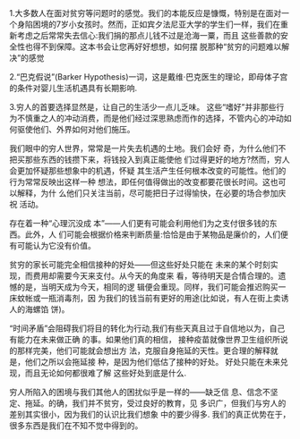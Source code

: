 1.大多数人在面对贫穷等问题时的感觉。我们的本能反应是慷慨，特别是在面对一个身陷困境的7岁小女孩时。然而，正如宾夕法尼亚大学的学生们一样，我们在重 新考虑之后常常失去信心:我们捐的那点儿钱不过是沧海一粟，而且 这些善款的安全性也得不到保障。这本书会让您再好好想想，如何摆 脱那种“贫穷的问题难以解决”的感觉

2.“巴克假说”(Barker Hypothesis)一词，这是戴维·巴克医生的理论，即母体子宫的条件对婴儿生活机遇具有长期影响.

3.穷人的首要选择显然是，让自己的生活少一点儿乏味。
这些“嗜好”并非那些行为不慎重之人的冲动消费，而是他们经过深思熟虑而作的选择，不管内心的冲动如何驱使他们、外界如何对他们施压。

我们眼中的穷人世界，常常是一片失去机遇的土地。我们会好 奇，为什么他们不把买那些东西的钱攒下来，将钱投入到真正能使他 们过得更好的地方?然而，穷人会更加怀疑那些想象中的机遇，怀疑 其生活产生任何根本改变的可能性。他们的行为常常反映出这样一种 想法，即任何值得做出的改变都要花很长时间。这也可以解释，为什 么他们只关注当前，尽可能把日子过得愉快，在必要的场合参加庆祝 活动。

存在着一种“心理沉没成 本”——人们更有可能会利用他们为之支付很多钱的东西。此外，人 们可能会根据价格来判断质量:恰恰是由于某物品是廉价的，人们便 有可能认为它没有价值。

 贫穷的家长可能完全相信接种的好处——但这些好处只能在 未来的某个时刻实现，而费用却需要今天来支付。从今天的角度来 看，等待明天是合情合理的。遗憾的是，当明天成为今天，相同的逻 辑便会重现。同样，我们可能会推迟购买一床蚊帐或一瓶消毒剂，因 为我们的钱当前有更好的用途(比如说，有人在街上卖诱人的海螺馅 饼)。
 
 “时间矛盾”会阻碍我们将目的转化为行动,我们有些天真且过于自信地以为，自己有能力在未来做正确 的事。如果他们真的相信，
接种疫苗就像世界卫生组织所说的那样完美，他们可能就会想出方 法，克服自身拖延的天性。更合理的解释就是，他们之所以会拖延接 种，是因为他们低估了接种的好处。
好处只能在未来兑现，而且无论如何都很难了解 这些好处到底是什么.

穷人所陷入的困境与我们其他人的困扰似乎是一样的——缺乏信 息、信念不坚定、拖延。的确，我们并不贫穷，受过良好的教育，见 多识广，但我们与穷人的差别其实很小，因为我们的认识比我们想象 中的要少得多.
我们的真正优势在于，很多东西是我们在不知不觉中得到的。
